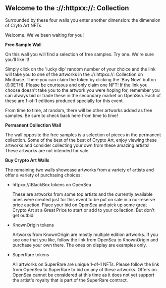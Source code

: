
## Welcome to the ://:httpxx://: Collection

Surrounded by these four walls you enter another dimension: the dimension of Cryto Art NFTs.

Welcome.  We've been waiting for you!

__Free Sample Wall__

On this wall you will find a selection of free samples.  Try one.  We're sure you'll like it!

Simply click on the 'lucky dip' random number of your choice and the link will take you to one of the artworks in the ://:httpxx://: Collection on Mintbase.  There you can claim the token by clicking the 'Buy Now' button (0.0ETH). Please be courteous and only claim one NFT! If the link you choose doesn't take you to the artwork you were hoping for, remember you can always bid or trade these in the secondary market on OpenSea.  Each of these are 1-of-1 editions produced specially for this event.

From time to time, at random, there will be other artworks added as free samples.  Be sure to check back here from time to time!

__Permanent Collection Wall__

The wall opposite the free samples is a selection of pieces in the permanent collection.  Some of the best of the best of Crypto Art, enjoy viewing these artworks and consider collecting your own from these amazing artists!  These artworks are not intended for sale.

__Buy Crypto Art Walls__

The remaining two walls showcase artworks from a variety of artists and offer a variety of purchasing choices:

* httpxx://:BlackBox tokens on OpenSea

   These are artworks from some top artists and the currently available ones were created just for this event to be put on sale in a no-reserve price auction.  Place your bid on OpenSea and pick up some great Crypto Art at a Great Price to start or add to your collection.  But don't get outbid!   

* KnownOrigin tokens

   Artworks from KnownOrigin are mostly multiple edition artworks. If you see one that you like, follow the link from OpenSea to KnownOrigin and purchase your own there.  The ones on display are examples only.   

* SuperRare tokens

   All artworks on SuperRare are unique 1-of-1 NFTs.  Please follow the link from OpenSea to SuperRare to bid on any of these artworks.  Offers on OpenSea cannot be considered at this time as it does not yet support the artist's royalty that is part of the SuperRare contract.   
